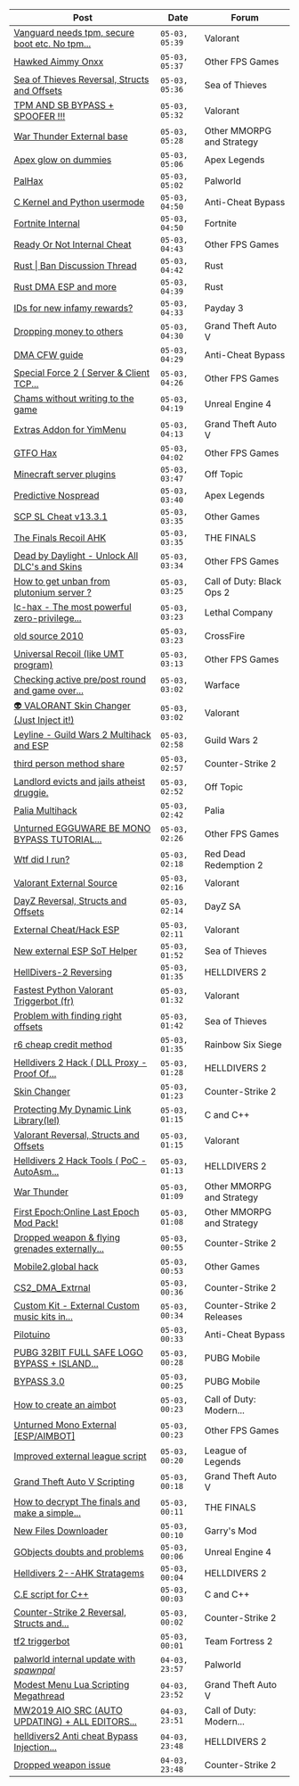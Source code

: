 |Post|Date|Forum|
|----|----|-----|
|[Vanguard needs tpm, secure boot etc. No tpm...](https://www.unknowncheats.me/forum/valorant/622882-vanguard-tpm-secure-boot-etc-tpm-available.html)|`05-03, 05:39`|Valorant|
|[Hawked Aimmy Onxx](https://www.unknowncheats.me/forum/other-fps-games/624586-hawked-aimmy-onxx.html)|`05-03, 05:37`|Other FPS Games|
|[Sea of Thieves Reversal, Structs and Offsets](https://www.unknowncheats.me/forum/sea-of-thieves/278391-sea-thieves-reversal-structs-offsets.html)|`05-03, 05:36`|Sea of Thieves|
|[TPM AND SB BYPASS + SPOOFER !!!](https://www.unknowncheats.me/forum/valorant/623808-tpm-sb-bypass-spoofer.html)|`05-03, 05:32`|Valorant|
|[War Thunder External base](https://www.unknowncheats.me/forum/other-mmorpg-and-strategy/625898-war-thunder-external-base.html)|`05-03, 05:28`|Other MMORPG and Strategy|
|[Apex glow on dummies](https://www.unknowncheats.me/forum/apex-legends/626016-apex-glow-dummies.html)|`05-03, 05:06`|Apex Legends|
|[PalHax](https://www.unknowncheats.me/forum/palworld/623563-palhax.html)|`05-03, 05:02`|Palworld|
|[C Kernel and Python usermode](https://www.unknowncheats.me/forum/anti-cheat-bypass/625107-kernel-python-usermode.html)|`05-03, 04:50`|Anti-Cheat Bypass|
|[Fortnite Internal](https://www.unknowncheats.me/forum/fortnite/618422-fortnite-internal.html)|`05-03, 04:50`|Fortnite|
|[Ready Or Not Internal Cheat](https://www.unknowncheats.me/forum/other-fps-games/625051-ready-internal-cheat.html)|`05-03, 04:43`|Other FPS Games|
|[Rust \| Ban Discussion Thread](https://www.unknowncheats.me/forum/rust/469369-rust-ban-discussion-thread.html)|`05-03, 04:42`|Rust|
|[Rust DMA ESP and more](https://www.unknowncheats.me/forum/rust/626013-rust-dma-esp.html)|`05-03, 04:39`|Rust|
|[IDs for new infamy rewards?](https://www.unknowncheats.me/forum/payday-3-a/626012-ids-infamy-rewards.html)|`05-03, 04:33`|Payday 3|
|[Dropping money to others](https://www.unknowncheats.me/forum/grand-theft-auto-v/625888-dropping-money.html)|`05-03, 04:30`|Grand Theft Auto V|
|[DMA CFW guide](https://www.unknowncheats.me/forum/anti-cheat-bypass/624452-dma-cfw-guide.html)|`05-03, 04:29`|Anti-Cheat Bypass|
|[Special Force 2 ( Server & Client TCP...](https://www.unknowncheats.me/forum/other-fps-games/625883-special-force-2-server-client-tcp-interceptor-decrypt-enrcypt.html)|`05-03, 04:26`|Other FPS Games|
|[Chams without writing to the game](https://www.unknowncheats.me/forum/unreal-engine-4-a/625935-chams-writing-game.html)|`05-03, 04:19`|Unreal Engine 4|
|[Extras Addon for YimMenu](https://www.unknowncheats.me/forum/grand-theft-auto-v/620073-extras-addon-yimmenu.html)|`05-03, 04:13`|Grand Theft Auto V|
|[GTFO Hax](https://www.unknowncheats.me/forum/other-fps-games/518895-gtfo-hax.html)|`05-03, 04:02`|Other FPS Games|
|[Minecraft server plugins](https://www.unknowncheats.me/forum/off-topic/626010-minecraft-server-plugins.html)|`05-03, 03:47`|Off Topic|
|[Predictive Nospread](https://www.unknowncheats.me/forum/apex-legends/625830-predictive-nospread.html)|`05-03, 03:40`|Apex Legends|
|[SCP SL Cheat v13.3.1](https://www.unknowncheats.me/forum/other-games/611154-scp-sl-cheat-v13-3-1-a.html)|`05-03, 03:35`|Other Games|
|[The Finals Recoil AHK](https://www.unknowncheats.me/forum/the-finals/614453-finals-recoil-ahk.html)|`05-03, 03:35`|THE FINALS|
|[Dead by Daylight - Unlock All DLC's and Skins](https://www.unknowncheats.me/forum/other-fps-games/625318-dead-daylight-unlock-dlcs-skins.html)|`05-03, 03:34`|Other FPS Games|
|[How to get unban from plutonium server ?](https://www.unknowncheats.me/forum/call-of-duty-black-ops-2-a/581652-unban-plutonium-server.html)|`05-03, 03:25`|Call of Duty: Black Ops 2|
|[lc-hax - The most powerful zero-privilege...](https://www.unknowncheats.me/forum/lethal-company/617830-lc-hax-powerful-zero-privilege-lethal-company-internal-cheat.html)|`05-03, 03:23`|Lethal Company|
|[old source 2010](https://www.unknowncheats.me/forum/crossfire/618702-source-2010-a.html)|`05-03, 03:23`|CrossFire|
|[Universal Recoil (like UMT program)](https://www.unknowncheats.me/forum/other-fps-games/617894-universal-recoil-umt-program.html)|`05-03, 03:13`|Other FPS Games|
|[Checking active pre/post round and game over...](https://www.unknowncheats.me/forum/warface/469965-checking-active-pre-post-round-game.html)|`05-03, 03:02`|Warface|
|[👽 VALORANT Skin Changer (Just Inject it!)](https://www.unknowncheats.me/forum/valorant/517551-valorant-skin-changer-inject.html)|`05-03, 03:02`|Valorant|
|[Leyline - Guild Wars 2 Multihack and ESP](https://www.unknowncheats.me/forum/guild-wars-2-a/610320-leyline-guild-wars-2-multihack-esp.html)|`05-03, 02:58`|Guild Wars 2|
|[third person method share](https://www.unknowncheats.me/forum/counter-strike-2-a/625869-third-person-method-share.html)|`05-03, 02:57`|Counter-Strike 2|
|[Landlord evicts and jails atheist druggie.](https://www.unknowncheats.me/forum/off-topic/625797-landlord-evicts-jails-atheist-druggie.html)|`05-03, 02:52`|Off Topic|
|[Palia Multihack](https://www.unknowncheats.me/forum/palia/596326-palia-multihack.html)|`05-03, 02:42`|Palia|
|[Unturned EGGUWARE BE MONO BYPASS TUTORIAL...](https://www.unknowncheats.me/forum/other-fps-games/622713-unturned-egguware-mono-bypass-tutorial-ubuntu.html)|`05-03, 02:26`|Other FPS Games|
|[Wtf did I run?](https://www.unknowncheats.me/forum/red-dead-redemption-2-a/624430-wtf-run.html)|`05-03, 02:18`|Red Dead Redemption 2|
|[Valorant External Source](https://www.unknowncheats.me/forum/valorant/626000-valorant-external-source.html)|`05-03, 02:16`|Valorant|
|[DayZ Reversal, Structs and Offsets](https://www.unknowncheats.me/forum/dayz-sa/104269-dayz-reversal-structs-offsets.html)|`05-03, 02:14`|DayZ SA|
|[External Cheat/Hack ESP](https://www.unknowncheats.me/forum/valorant/511214-external-cheat-hack-esp.html)|`05-03, 02:11`|Valorant|
|[New external ESP SoT Helper](https://www.unknowncheats.me/forum/sea-of-thieves/581265-external-esp-sot-helper.html)|`05-03, 01:52`|Sea of Thieves|
|[HellDivers-2 Reversing](https://www.unknowncheats.me/forum/helldivers-2-a/623128-helldivers-2-reversing.html)|`05-03, 01:35`|HELLDIVERS 2|
|[Fastest Python Valorant Triggerbot (fr)](https://www.unknowncheats.me/forum/valorant/612762-fastest-python-valorant-triggerbot-fr.html)|`05-03, 01:32`|Valorant|
|[Problem with finding right offsets](https://www.unknowncheats.me/forum/sea-of-thieves/625993-finding-offsets.html)|`05-03, 01:42`|Sea of Thieves|
|[r6 cheap credit method](https://www.unknowncheats.me/forum/rainbow-six-siege/625957-r6-cheap-credit-method.html)|`05-03, 01:35`|Rainbow Six Siege|
|[Helldivers 2 Hack ( DLL Proxy - Proof Of...](https://www.unknowncheats.me/forum/helldivers-2-a/625832-helldivers-2-hack-dll-proxy-proof-concept.html)|`05-03, 01:28`|HELLDIVERS 2|
|[Skin Changer](https://www.unknowncheats.me/forum/counter-strike-2-a/625769-skin-changer.html)|`05-03, 01:23`|Counter-Strike 2|
|[Protecting My Dynamic Link Library(lel)](https://www.unknowncheats.me/forum/c-and-c-/625934-protecting-dynamic-link-library-lel.html)|`05-03, 01:15`|C and C++|
|[Valorant Reversal, Structs and Offsets](https://www.unknowncheats.me/forum/valorant/385792-valorant-reversal-structs-offsets.html)|`05-03, 01:15`|Valorant|
|[Helldivers 2 Hack Tools ( PoC - AutoAsm...](https://www.unknowncheats.me/forum/helldivers-2-a/625428-helldivers-2-hack-tools-poc-autoasm-64bit.html)|`05-03, 01:13`|HELLDIVERS 2|
|[War Thunder](https://www.unknowncheats.me/forum/other-mmorpg-and-strategy/85949-war-thunder.html)|`05-03, 01:09`|Other MMORPG and Strategy|
|[First Epoch:Online Last Epoch Mod Pack!](https://www.unknowncheats.me/forum/other-mmorpg-and-strategy/625247-epoch-online-epoch-mod-pack.html)|`05-03, 01:08`|Other MMORPG and Strategy|
|[Dropped weapon & flying grenades externally...](https://www.unknowncheats.me/forum/counter-strike-2-a/625397-dropped-weapon-flying-grenades-externally-searching.html)|`05-03, 00:55`|Counter-Strike 2|
|[Mobile2.global hack](https://www.unknowncheats.me/forum/other-games/592815-mobile2-global-hack.html)|`05-03, 00:53`|Other Games|
|[CS2_DMA_Extrnal](https://www.unknowncheats.me/forum/counter-strike-2-a/625477-cs2_dma_extrnal.html)|`05-03, 00:36`|Counter-Strike 2|
|[Custom Kit - External Custom music kits in...](https://www.unknowncheats.me/forum/counter-strike-2-releases/625990-custom-kit-external-custom-music-kits-counter-strike-2-a.html)|`05-03, 00:34`|Counter-Strike 2 Releases|
|[Pilotuino](https://www.unknowncheats.me/forum/anti-cheat-bypass/625427-pilotuino.html)|`05-03, 00:33`|Anti-Cheat Bypass|
|[PUBG 32BIT FULL SAFE LOGO BYPASS + ISLAND...](https://www.unknowncheats.me/forum/pubg-mobile/579587-pubg-32bit-safe-logo-bypass-island-bypass.html)|`05-03, 00:28`|PUBG Mobile|
|[BYPASS 3.0](https://www.unknowncheats.me/forum/pubg-mobile/625941-bypass-3-0-a.html)|`05-03, 00:25`|PUBG Mobile|
|[How to create an aimbot](https://www.unknowncheats.me/forum/call-of-duty-modern-warfare-3-a/625705-create-aimbot.html)|`05-03, 00:23`|Call of Duty: Modern...|
|[Unturned Mono External \[ESP/AIMBOT\]](https://www.unknowncheats.me/forum/other-fps-games/620946-unturned-mono-external-esp-aimbot.html)|`05-03, 00:23`|Other FPS Games|
|[Improved external league script](https://www.unknowncheats.me/forum/league-of-legends/625738-improved-external-league-script.html)|`05-03, 00:20`|League of Legends|
|[Grand Theft Auto V Scripting](https://www.unknowncheats.me/forum/grand-theft-auto-v/144819-grand-theft-auto-scripting.html)|`05-03, 00:18`|Grand Theft Auto V|
|[How to decrypt The finals and make a simple...](https://www.unknowncheats.me/forum/the-finals/625760-decrypt-finals-simple-external-cheat.html)|`05-03, 00:11`|THE FINALS|
|[New Files Downloader](https://www.unknowncheats.me/forum/garry-s-mod/625652-files-downloader.html)|`05-03, 00:10`|Garry's Mod|
|[GObjects doubts and problems](https://www.unknowncheats.me/forum/unreal-engine-4-a/625986-gobjects-doubts.html)|`05-03, 00:06`|Unreal Engine 4|
|[Helldivers 2--AHK Stratagems](https://www.unknowncheats.me/forum/helldivers-2-a/625227-helldivers-2-ahk-stratagems.html)|`05-03, 00:04`|HELLDIVERS 2|
|[C.E script for C++](https://www.unknowncheats.me/forum/c-and-c-/625984-script.html)|`05-03, 00:03`|C and C++|
|[Counter-Strike 2 Reversal, Structs and...](https://www.unknowncheats.me/forum/counter-strike-2-a/576077-counter-strike-2-reversal-structs-offsets.html)|`05-03, 00:02`|Counter-Strike 2|
|[tf2 triggerbot](https://www.unknowncheats.me/forum/team-fortress-2-a/625429-tf2-triggerbot.html)|`05-03, 00:01`|Team Fortress 2|
|[palworld internal update with *spawnpal*](https://www.unknowncheats.me/forum/palworld/623520-palworld-internal-update-spawnpal.html)|`04-03, 23:57`|Palworld|
|[Modest Menu Lua Scripting Megathread](https://www.unknowncheats.me/forum/grand-theft-auto-v/463868-modest-menu-lua-scripting-megathread.html)|`04-03, 23:52`|Grand Theft Auto V|
|[MW2019 AIO SRC (AUTO UPDATING) + ALL EDITORS...](https://www.unknowncheats.me/forum/call-of-duty-modern-warfare/625324-mw2019-aio-src-auto-updating-editors-1000fov.html)|`04-03, 23:51`|Call of Duty: Modern...|
|[helldivers2 Anti cheat Bypass Injection...](https://www.unknowncheats.me/forum/helldivers-2-a/625645-helldivers2-anti-cheat-bypass-injection-method.html)|`04-03, 23:48`|HELLDIVERS 2|
|[Dropped weapon issue](https://www.unknowncheats.me/forum/counter-strike-2-a/625978-dropped-weapon-issue.html)|`04-03, 23:48`|Counter-Strike 2|
